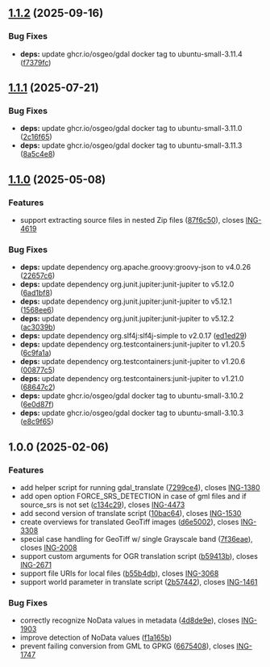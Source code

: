 ## [1.1.2](https://github.com/wetransform-os/conversion-gdal/compare/v1.1.1...v1.1.2) (2025-09-16)

### Bug Fixes

* **deps:** update ghcr.io/osgeo/gdal docker tag to ubuntu-small-3.11.4 ([f7379fc](https://github.com/wetransform-os/conversion-gdal/commit/f7379fc2637053bf802b32a6c9530f5c99ab05e6))

## [1.1.1](https://github.com/wetransform-os/conversion-gdal/compare/v1.1.0...v1.1.1) (2025-07-21)

### Bug Fixes

* **deps:** update ghcr.io/osgeo/gdal docker tag to ubuntu-small-3.11.0 ([2c16f65](https://github.com/wetransform-os/conversion-gdal/commit/2c16f65b886ed6c87799685415c0ce6e9f760524))
* **deps:** update ghcr.io/osgeo/gdal docker tag to ubuntu-small-3.11.3 ([8a5c4e8](https://github.com/wetransform-os/conversion-gdal/commit/8a5c4e89db13bf02ef0c692f57f9b54c70978bf3))

## [1.1.0](https://github.com/wetransform-os/conversion-gdal/compare/v1.0.0...v1.1.0) (2025-05-08)

### Features

* support extracting source files in nested Zip files ([87f6c50](https://github.com/wetransform-os/conversion-gdal/commit/87f6c503ea9e2182bda00d913a3acba6d85d6c76)), closes [ING-4619](https://wetransform.atlassian.net/browse/ING-4619)

### Bug Fixes

* **deps:** update dependency org.apache.groovy:groovy-json to v4.0.26 ([22657c6](https://github.com/wetransform-os/conversion-gdal/commit/22657c6a244bb23827afc6c7836688d10bddddc2))
* **deps:** update dependency org.junit.jupiter:junit-jupiter to v5.12.0 ([6ad1bf8](https://github.com/wetransform-os/conversion-gdal/commit/6ad1bf8d4e1058387573fd371c8f8a8d62a21ac0))
* **deps:** update dependency org.junit.jupiter:junit-jupiter to v5.12.1 ([1568ee6](https://github.com/wetransform-os/conversion-gdal/commit/1568ee6ac98de2f0c5c25b1e672307729b7e2ea8))
* **deps:** update dependency org.junit.jupiter:junit-jupiter to v5.12.2 ([ac3039b](https://github.com/wetransform-os/conversion-gdal/commit/ac3039b9f2e0f04727755cc90c6bff775f158ac8))
* **deps:** update dependency org.slf4j:slf4j-simple to v2.0.17 ([ed1ed29](https://github.com/wetransform-os/conversion-gdal/commit/ed1ed296321717c7a1f4e37039987e53eec34801))
* **deps:** update dependency org.testcontainers:junit-jupiter to v1.20.5 ([6c9fa1a](https://github.com/wetransform-os/conversion-gdal/commit/6c9fa1a07a1073cb77df446239d6ba6b4ae541b1))
* **deps:** update dependency org.testcontainers:junit-jupiter to v1.20.6 ([00877c5](https://github.com/wetransform-os/conversion-gdal/commit/00877c5b80a275ffd3f6c5e8365ac1e2339085d2))
* **deps:** update dependency org.testcontainers:junit-jupiter to v1.21.0 ([68647c2](https://github.com/wetransform-os/conversion-gdal/commit/68647c210fd4be027e1491dd875c2b01072866ce))
* **deps:** update ghcr.io/osgeo/gdal docker tag to ubuntu-small-3.10.2 ([6e0d87f](https://github.com/wetransform-os/conversion-gdal/commit/6e0d87fa4c2544fe091a4f87f95878fae010422a))
* **deps:** update ghcr.io/osgeo/gdal docker tag to ubuntu-small-3.10.3 ([e8c9f65](https://github.com/wetransform-os/conversion-gdal/commit/e8c9f658cf8d96d6cb80c1c25d5c8e86be91d64f))

## 1.0.0 (2025-02-06)

### Features

* add helper script for running gdal_translate ([7299ce4](https://github.com/wetransform-os/conversion-gdal/commit/7299ce4ff11ad1a1f2bb41c8d4a25fe9ff08c007)), closes [ING-1380](https://wetransform.atlassian.net/browse/ING-1380)
* add open option FORCE_SRS_DETECTION in case of gml files and if source_srs is not set ([c134c29](https://github.com/wetransform-os/conversion-gdal/commit/c134c2986922b00440b66473acf1ed5613baf277)), closes [ING-4473](https://wetransform.atlassian.net/browse/ING-4473)
* add second version of translate script ([10bac64](https://github.com/wetransform-os/conversion-gdal/commit/10bac64b2143529dbad289ceca48e9e27d8f323f)), closes [ING-1530](https://wetransform.atlassian.net/browse/ING-1530)
* create overviews for translated GeoTiff images ([d6e5002](https://github.com/wetransform-os/conversion-gdal/commit/d6e50022d6193f07abd039676edf8d29edff19c0)), closes [ING-3308](https://wetransform.atlassian.net/browse/ING-3308)
* special case handling for GeoTiff w/ single Grayscale band ([7f36eae](https://github.com/wetransform-os/conversion-gdal/commit/7f36eaee7580407faf0856b4d9d064aca1e343d3)), closes [ING-2008](https://wetransform.atlassian.net/browse/ING-2008)
* support custom arguments for OGR translation script ([b59413b](https://github.com/wetransform-os/conversion-gdal/commit/b59413bdb07d9c26e4d58d65eb31e88bb7a0d393)), closes [ING-2671](https://wetransform.atlassian.net/browse/ING-2671)
* support file URIs for local files ([b55b4db](https://github.com/wetransform-os/conversion-gdal/commit/b55b4dbb84830972067a58f478b21e5ece9f5102)), closes [ING-3068](https://wetransform.atlassian.net/browse/ING-3068)
* support world parameter in translate script ([2b57442](https://github.com/wetransform-os/conversion-gdal/commit/2b57442c7a73c7801bdf01fea03c2dd2923f558d)), closes [ING-1461](https://wetransform.atlassian.net/browse/ING-1461)

### Bug Fixes

* correctly recognize NoData values in metadata ([4d8de9e](https://github.com/wetransform-os/conversion-gdal/commit/4d8de9e377ad02492d59306f99ef07837a43a84a)), closes [ING-1903](https://wetransform.atlassian.net/browse/ING-1903)
* improve detection of NoData values ([f1a165b](https://github.com/wetransform-os/conversion-gdal/commit/f1a165bce47fd29410f03317b334aefd4aafa3c6))
* prevent failing conversion from GML to GPKG ([6675408](https://github.com/wetransform-os/conversion-gdal/commit/66754080b9dabfcd6c03a1d43eba9d717ff5be8b)), closes [ING-1747](https://wetransform.atlassian.net/browse/ING-1747)
